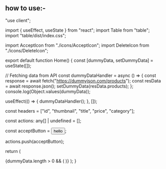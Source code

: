 ## how to use:-

"use client";

import { useEffect, useState } from "react";
import Table from "table";
import "table/dist/index.css";

import AcceptIcon from "./icons/AcceptIcon";
import DeleteIcon from "./icons/DeleteIcon";

export default function Home() {
const [dummyData, setDummyData] = useState([]);

// Fetching data from API
const dummyDataHandler = async () => {
const response = await fetch("https://dummyjson.com/products");
const resData = await response.json();
setDummyData(resData.products);
};
console.log(Object.values(dummyData));

useEffect(() => {
dummyDataHandler();
}, []);

const headers = ["id", "thumbnail", "title", "price", "category"];

const actions: any[] | undefined = [];

const acceptButton = <button type="button">hello</button>;

actions.push(acceptButton);

return (

<div>
{dummyData.length > 0 && (
<Table
          data={dummyData}
          headers={headers}
          actions={actions}
          sortable
          sticky
          selected
          action
        />
)}
</div>
);
}
